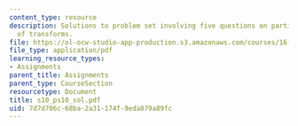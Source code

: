 ```yaml
---
content_type: resource
description: Solutions to problem set involving five questions on partial fraction
  of transforms.
file: https://ol-ocw-studio-app-production.s3.amazonaws.com/courses/16-01-unified-engineering-i-ii-iii-iv-fall-2005-spring-2006/7d7d706c68ba2a31174f9eda079a89fc_s10_ps10_sol.pdf
file_type: application/pdf
learning_resource_types:
- Assignments
parent_title: Assignments
parent_type: CourseSection
resourcetype: Document
title: s10_ps10_sol.pdf
uid: 7d7d706c-68ba-2a31-174f-9eda079a89fc
---
```

